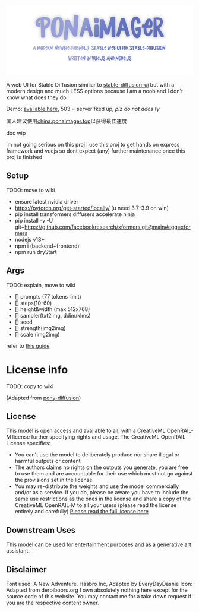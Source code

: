 <p align="center">
    <br>
    <img src="doc/assets/ponaimager_banner.png" width="600"/>
    <br>
<p>

A web UI for Stable Diffusion similiar to [stable-diffusion-ui](https://github.com/AUTOMATIC1111/stable-diffusion-webui) but with a modern design and much LESS options because I am a noob and I don't know what does they do.

Demo: [available here](https://ponaimager.top/), 503 = server fked up, *plz do not ddos ty*

国人建议使用[china.ponaimager.top](china.ponaimager.top)以获得最佳速度

doc wip

im not going serious on this proj i use this proj to get hands on express framework and vuejs so dont expect (any) further maintenance once this proj is finished

## Setup

TODO: move to wiki

- ensure latest nvidia driver
- https://pytorch.org/get-started/locally/ (u need 3.7-3.9 on win)
- pip install transformers diffusers accelerate ninja
- pip install -v -U git+https://github.com/facebookresearch/xformers.git@main#egg=xformers
- nodejs v18+
- npm i (backend+frontend)
- npm run dryStart

## Args

TODO: explain, move to wiki

- [] prompts (77 tokens limit)
- [] steps(10-60)
- [] height&width (max 512x768)
- [] sampler(txt2img, ddim/klms)
- [] seed
- [] strength(img2img)
- [] scale (img2img)

refer to [this guide](https://cdn.discordapp.com/attachments/704107851421057114/1034605063567573002/Tutorial_for_purplesmart_V0.2.1.pdf)

# License info

TODO: copy to wiki

(Adapted from [pony-diffusion](https://huggingface.co/AstraliteHeart/pony-diffusion))

## License

This model is open access and available to all, with a CreativeML OpenRAIL-M license further specifying rights and usage. The CreativeML OpenRAIL License specifies:

- You can't use the model to deliberately produce nor share illegal or harmful outputs or content
- The authors claims no rights on the outputs you generate, you are free to use them and are accountable for their use which must not go against the provisions set in the license
- You may re-distribute the weights and use the model commercially and/or as a service. If you do, please be aware you have to include the same use restrictions as the ones in the license and share a copy of the CreativeML OpenRAIL-M to all your users (please read the license entirely and carefully) [Please read the full license here](https://huggingface.co/spaces/CompVis/stable-diffusion-license)

## Downstream Uses

This model can be used for entertainment purposes and as a generative art assistant.

## Disclaimer

Font used: A New Adventure, Hasbro Inc, Adapted by EveryDayDashie
Icon: Adapted from derpibooru.org
I own absolutely nothing here except for the source code of this website. You may contact me for a take down request if you are the respective content owner.
